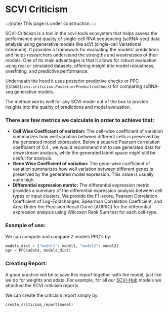 # SCVI Criticism

:::{note}
This page is under construction.
:::

SCVI-Criticism is a tool in the scvi-tools ecosystem that helps assess the performance and quality of single-cell RNA sequencing (scRNA-seq) data analysis using generative models like scVI (single-cell Variational Inference). It provides a framework for evaluating the models' predictions and helps researchers understand the strengths and weaknesses of their models. One of its main advantages is that it allows for robust evaluation using real or simulated datasets, offering insight into model robustness, overfitting, and predictive performance.

Underneath the hood it uses posterior predictive checks or PPC ({class}`scvi.criticism.PosteriorPredictiveCheck`) for comparing scRNA-seq generative models.

The method works well for any SCVI model out of the box to provide insights into the quality of predictions and model evaluation.

### There are few metrics we calculate in order to achieve that:
- **Cell Wise Coefficient of variation:** The cell-wise coefficient of variation summarizes how well variation between different cells is preserved by the generated model expression. Below a squared Pearson correlation coefficient of 0.4 , we would recommend not to use generated data for downstream analysis, while the generated latent space might still be useful for analysis.
- **Gene Wise Coefficient of variation:** The gene-wise coefficient of variation summarizes how well variation between different genes is preserved by the generated model expression. This value is usually quite high.
- **Differential expression metric:** The differential expression metric provides a summary of the differential expression analysis between cell types or input clusters. We provide the F1-score, Pearson Correlation Coefficient of Log-Foldchanges, Spearman Correlation Coefficient, and Area Under the Precision Recall Curve (AUPRC) for the differential expression analysis using Wilcoxon Rank Sum test for each cell-type.

### Example of use:
We can compute and compare 2 models PPC's by:
```python
models_dict = {"model1": model1, "model2": model2}
ppc = PPC(adata, models_dict)
```

### Creating Report:
A good practice will be to save this report together with the model, just like we do for weights and adata.
For example, for all our [SCVI-Hub](https://huggingface.co/scvi-tools) models we attached the SCVI criticism reports.

We can create the criticism report simply by:
```python
create_criticism_report(model)
```
